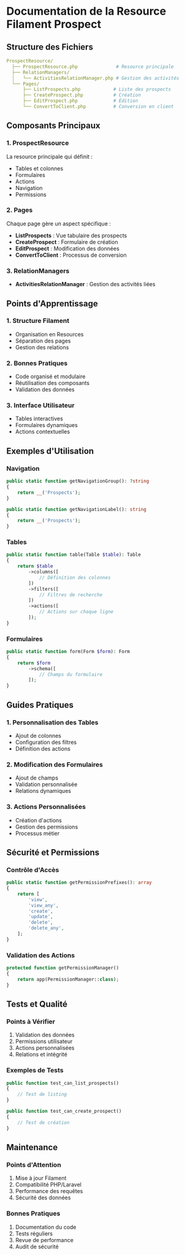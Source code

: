 # Documentation de la Resource Filament Prospect

## Structure des Fichiers

```yaml
ProspectResource/
  ├── ProspectResource.php              # Resource principale
  ├── RelationManagers/
  │   └── ActivitiesRelationManager.php # Gestion des activités
  └── Pages/
      ├── ListProspects.php            # Liste des prospects
      ├── CreateProspect.php           # Création
      ├── EditProspect.php             # Édition
      └── ConvertToClient.php          # Conversion en client
```

## Composants Principaux

### 1. ProspectResource
La resource principale qui définit :
- Tables et colonnes
- Formulaires
- Actions
- Navigation
- Permissions

### 2. Pages
Chaque page gère un aspect spécifique :
- **ListProspects** : Vue tabulaire des prospects
- **CreateProspect** : Formulaire de création
- **EditProspect** : Modification des données
- **ConvertToClient** : Processus de conversion

### 3. RelationManagers
- **ActivitiesRelationManager** : Gestion des activités liées

## Points d'Apprentissage

### 1. Structure Filament
- Organisation en Resources
- Séparation des pages
- Gestion des relations

### 2. Bonnes Pratiques
- Code organisé et modulaire
- Réutilisation des composants
- Validation des données

### 3. Interface Utilisateur
- Tables interactives
- Formulaires dynamiques
- Actions contextuelles

## Exemples d'Utilisation

### Navigation
```php
public static function getNavigationGroup(): ?string
{
    return __('Prospects');
}

public static function getNavigationLabel(): string
{
    return __('Prospects');
}
```

### Tables
```php
public static function table(Table $table): Table
{
    return $table
        ->columns([
            // Définition des colonnes
        ])
        ->filters([
            // Filtres de recherche
        ])
        ->actions([
            // Actions sur chaque ligne
        ]);
}
```

### Formulaires
```php
public static function form(Form $form): Form
{
    return $form
        ->schema([
            // Champs du formulaire
        ]);
}
```

## Guides Pratiques

### 1. Personnalisation des Tables
- Ajout de colonnes
- Configuration des filtres
- Définition des actions

### 2. Modification des Formulaires
- Ajout de champs
- Validation personnalisée
- Relations dynamiques

### 3. Actions Personnalisées
- Création d'actions
- Gestion des permissions
- Processus métier

## Sécurité et Permissions

### Contrôle d'Accès
```php
public static function getPermissionPrefixes(): array
{
    return [
        'view',
        'view_any',
        'create',
        'update',
        'delete',
        'delete_any',
    ];
}
```

### Validation des Actions
```php
protected function getPermissionManager()
{
    return app(PermissionManager::class);
}
```

## Tests et Qualité

### Points à Vérifier
1. Validation des données
2. Permissions utilisateur
3. Actions personnalisées
4. Relations et intégrité

### Exemples de Tests
```php
public function test_can_list_prospects()
{
    // Test de listing
}

public function test_can_create_prospect()
{
    // Test de création
}
```

## Maintenance

### Points d'Attention
1. Mise à jour Filament
2. Compatibilité PHP/Laravel
3. Performance des requêtes
4. Sécurité des données

### Bonnes Pratiques
1. Documentation du code
2. Tests réguliers
3. Revue de performance
4. Audit de sécurité
